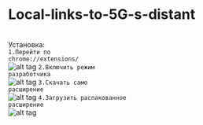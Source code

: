# Local-links-to-5G-s-distant
<br>Установка:</br>
<code>1.Перейти по chrome://extensions/</code><br>
![alt tag](https://github.com/Den-html/Local-links-to-5G-s-distant/tree/main/imgs/1.png "Step1")
<code>2.Включить режим разработчика</code><br>
![alt tag](https://github.com/Den-html/Local-links-to-5G-s-distant/tree/main/imgs/2.png "Step2")
<code>3.Скачать само расширение</code><br>
![alt tag](https://github.com/Den-html/Local-links-to-5G-s-distant/tree/main/imgs/3.png "Step3")
<code>4.Загрузить распакованное расширение</code><br>
![alt tag](https://github.com/Den-html/Local-links-to-5G-s-distant/tree/main/imgs/4.png "Step4")
